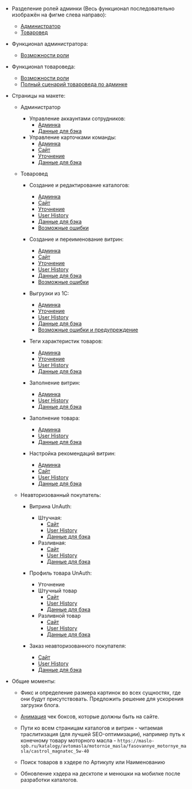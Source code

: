 - Разделение ролей админки (Весь функционал последовательно изображён на фигме слева направо):
	- [Администратор](https://www.figma.com/design/TQrXQTtTwlnhrJIVcBIVbY/%D0%9C%D0%B0%D1%81%D0%BB%D0%BE-%D0%A1%D0%9F%D0%91?node-id=448-5297&t=M6yXJ2qgmMKSWUYb-4)
	- [Товаровед](https://www.figma.com/design/TQrXQTtTwlnhrJIVcBIVbY/%D0%9C%D0%B0%D1%81%D0%BB%D0%BE-%D0%A1%D0%9F%D0%91?node-id=487-7328&t=M6yXJ2qgmMKSWUYb-4)

- Функционал администратора:
	- [Возможности роли](../Админка/Процессы/Связь%20со%20страницами%20покупателя/✅1-ая%20версия/_attachments/Возможности%20ролей%20пользователей/✨Администратор.md)

- Функционал товароведа:
	- [Возможности роли](../Админка/Процессы/Связь%20со%20страницами%20покупателя/✅1-ая%20версия/_attachments/Возможности%20ролей%20пользователей/✨Товаровед.md)
	- [Полный сценарий товароведа по админке](../../Админка/Детализация%20функционала/✅2-ая%20версия/Полный%20сценарий%20товароведа.md)

- Страницы на макете:
	- Администратор
		- Управление аккаунтами сотрудников:
			- [Админка](https://www.figma.com/design/TQrXQTtTwlnhrJIVcBIVbY/%D0%9C%D0%B0%D1%81%D0%BB%D0%BE-%D0%A1%D0%9F%D0%91?node-id=448-5297&t=122ymAh8QXm96ajK-4)
			- [Данные для бэка](../../Админка/Детализация%20функционала/✅2-ая%20версия/Данные%20для%20бекенда/Администратор/Управление%20аккаунтами%20сотрудников.%20Бэк.md)
		- Управление карточками команды:
			- [Админка](https://www.figma.com/design/TQrXQTtTwlnhrJIVcBIVbY/%D0%9C%D0%B0%D1%81%D0%BB%D0%BE-%D0%A1%D0%9F%D0%91?node-id=455-6807&t=122ymAh8QXm96ajK-4)
			- [Сайт](https://www.figma.com/design/TQrXQTtTwlnhrJIVcBIVbY/%D0%9C%D0%B0%D1%81%D0%BB%D0%BE-%D0%A1%D0%9F%D0%91?node-id=317-3178&t=122ymAh8QXm96ajK-4)
			- [Уточнение](../Админка/Процессы/Связь%20со%20страницами%20покупателя/✨2-ая%20версия/Команда%20Масло%20СПб.md)
			- [Данные для бэка](../../Админка/Детализация%20функционала/✅2-ая%20версия/Данные%20для%20бекенда/Администратор/Управление%20карточками%20команды.%20Бэк.md)

	- Товаровед
		- Создание и редактирование каталогов:
			- [Админка](https://www.figma.com/design/TQrXQTtTwlnhrJIVcBIVbY/%D0%9C%D0%B0%D1%81%D0%BB%D0%BE-%D0%A1%D0%9F%D0%91?node-id=487-7328&t=122ymAh8QXm96ajK-4)
			- [Сайт](https://www.figma.com/design/TQrXQTtTwlnhrJIVcBIVbY/%D0%9C%D0%B0%D1%81%D0%BB%D0%BE-%D0%A1%D0%9F%D0%91?node-id=819-15237&t=bIQvrRZ2JDx96OFo-4)
			- [Уточнение](../../Админка/Детализация%20функционала/✅2-ая%20версия/Уточнения/Иерархия%20каталогов.md)
			- [User History](../../Админка/Детализация%20функционала/✅2-ая%20версия/User%20history/Товаровед/Создание%20и%20редактирование%20каталогов.%20UH.md)
			- [Данные для бэка](../../Админка/Детализация%20функционала/✅2-ая%20версия/Данные%20для%20бекенда/Товаровед/Создание%20и%20редактирование%20каталогов.%20Бэк.md)
			- [Возможные ошибки](../../Админка/Детализация%20функционала/✅2-ая%20версия/Возможные%20ошибки/Создание%20и%20редактирование%20каталогов.%20Errors.md)
	
		- Создание и переименование витрин:
			- [Админка](https://www.figma.com/design/TQrXQTtTwlnhrJIVcBIVbY/%D0%9C%D0%B0%D1%81%D0%BB%D0%BE-%D0%A1%D0%9F%D0%91?node-id=489-7457&t=122ymAh8QXm96ajK-4)
			- [Сайт](https://www.figma.com/design/TQrXQTtTwlnhrJIVcBIVbY/%D0%9C%D0%B0%D1%81%D0%BB%D0%BE-%D0%A1%D0%9F%D0%91?node-id=584-11723&t=122ymAh8QXm96ajK-4)
			- [Уточнение](../../Админка/Детализация%20функционала/2-ая%20версия/Уточнения/Создание%20и%20переименование%20витрин.%20Уточнение.md)
			- [User History](../../Админка/Детализация%20функционала/2-ая%20версия/User%20history/Товаровед/Создание%20и%20переименование%20витрин.%20UH.md)
			- [Данные для бэка](../../Админка/Детализация%20функционала/2-ая%20версия/Данные%20для%20бекенда/Товаровед/Создание%20и%20переименование%20витрин.%20Бэк.md)
			- [Возможные ошибки](../Админка/Детализация%20функционала/✨2-ая%20версия/Возможные%20ошибки/Создание%20и%20переименование%20витрин.%20Errors.md)
	
		- Выгрузки из 1С:
			- [Админка](https://www.figma.com/design/TQrXQTtTwlnhrJIVcBIVbY/%D0%9C%D0%B0%D1%81%D0%BB%D0%BE-%D0%A1%D0%9F%D0%91?node-id=499-7459&t=122ymAh8QXm96ajK-4)
			- [Уточнение](../Админка/Детализация%20функционала/✨2-ая%20версия/Уточнения/Выгрузка%20из%201С.%20Уточнение.md)
			- [User History](../../Админка/Детализация%20функционала/2-ая%20версия/User%20history/Товаровед/Выгрузки%20из%201С.%20UH.md)
			- [Данные для бэка](../Админка/Детализация%20функционала/✨2-ая%20версия/Данные%20для%20бекенда/Товаровед/Выгрузки%20из%201С.%20Бэк.md)
			- [Возможные ошибки и предупреждение](../../Админка/Детализация%20функционала/2-ая%20версия/Возможные%20ошибки/Выгрузки%20из%201С.%20Warnings.%20Errors.md)
	
		- Теги характеристик товаров:
			- [Админка](https://www.figma.com/design/TQrXQTtTwlnhrJIVcBIVbY/%D0%9C%D0%B0%D1%81%D0%BB%D0%BE-%D0%A1%D0%9F%D0%91?node-id=2466-45562&t=Vo0z3rw32OmOlneC-4)
			- [Уточнение](../Админка/Детализация%20функционала/✨2-ая%20версия/Уточнения/Теги%20характеристик%20товаров.%20Уточнение.md)
			- [User History](../../Админка/Детализация%20функционала/2-ая%20версия/User%20history/Товаровед/Теги%20характеристик%20товаров.%20UH.md)
			- [Данные для бэка](../../Админка/Детализация%20функционала/✅2-ая%20версия/Данные%20для%20бекенда/Товаровед/Теги%20характеристик%20товаров.%20Бэк.md)
	
		- Заполнение витрин:
			- [Админка](https://www.figma.com/design/TQrXQTtTwlnhrJIVcBIVbY/%D0%9C%D0%B0%D1%81%D0%BB%D0%BE-%D0%A1%D0%9F%D0%91?node-id=499-7195&t=122ymAh8QXm96ajK-4)
			- [User History](../Админка/Детализация%20функционала/✨2-ая%20версия/User%20history/Товаровед/Заполнение%20витрин.%20UH.md)
			- [Данные для бэка](../../Админка/Детализация%20функционала/✅2-ая%20версия/Данные%20для%20бекенда/Товаровед/Заполнение%20витрин.%20Бэк.md)
	
		- Заполнение товара:
			- [Админка](https://www.figma.com/design/TQrXQTtTwlnhrJIVcBIVbY/%D0%9C%D0%B0%D1%81%D0%BB%D0%BE-%D0%A1%D0%9F%D0%91?node-id=2317-51391&t=9GRWd2ZAylrdjQeT-4)
			- [User History](../../Админка/Детализация%20функционала/✅2-ая%20версия/User%20history/Товаровед/Заполнение%20товара.%20UH.md)
			- [Данные для бэка](../../Админка/Детализация%20функционала/✅2-ая%20версия/Данные%20для%20бекенда/Товаровед/Заполнение%20товара.%20Бэк.md)
	
		- Настройка рекомендаций витрин:
			- [Админка](https://www.figma.com/design/TQrXQTtTwlnhrJIVcBIVbY/%D0%9C%D0%B0%D1%81%D0%BB%D0%BE-%D0%A1%D0%9F%D0%91?node-id=489-7620&t=122ymAh8QXm96ajK-4)
			- [Сайт](https://www.figma.com/design/TQrXQTtTwlnhrJIVcBIVbY/%D0%9C%D0%B0%D1%81%D0%BB%D0%BE-%D0%A1%D0%9F%D0%91?node-id=261-4126&t=122ymAh8QXm96ajK-4)
			- [User History](../../Админка/Детализация%20функционала/2-ая%20версия/User%20history/Товаровед/Настройка%20рекомендаций%20витрин.%20UH.md)
			- [Данные для бэка](../Админка/Детализация%20функционала/✨2-ая%20версия/Данные%20для%20бекенда/Товаровед/Настройка%20рекомендаций%20витрин.%20Бэк.md)

	- Неавторизованный покупатель:
		- Витрина UnAuth:
			- Штучная:
				- [Сайт](https://www.figma.com/design/TQrXQTtTwlnhrJIVcBIVbY/%D0%9C%D0%B0%D1%81%D0%BB%D0%BE-%D0%A1%D0%9F%D0%91?node-id=2501-46643&t=Vo0z3rw32OmOlneC-4)
				- [User History](../../Админка/Детализация%20функционала/✅2-ая%20версия/User%20history/Unauth%20Покупатель/Витрина%20UnAuth.%20Штучная.%20UH.md)
				- [Данные для бэка](../../Админка/Детализация%20функционала/2-ая%20версия/Данные%20для%20бекенда/Unauth%20Покупатель/Витрина.%20Штучная.%20UnAuth.%20Бэк.md)
			- Разливная:
				- [Сайт](https://www.figma.com/design/TQrXQTtTwlnhrJIVcBIVbY/%D0%9C%D0%B0%D1%81%D0%BB%D0%BE-%D0%A1%D0%9F%D0%91?node-id=2501-47533&t=Vo0z3rw32OmOlneC-4)
				- [User History](../../Админка/Детализация%20функционала/✅2-ая%20версия/User%20history/Unauth%20Покупатель/Витрина%20UnAuth.%20Разливная.%20UH.md)
				- [Данные для бэка](../Админка/Детализация%20функционала/✨2-ая%20версия/Данные%20для%20бекенда/Unauth%20Покупатель/Витрина.%20Разливная.%20Бэк.md)
		
		- Профиль товара UnAuth:
			- Уточнение
			- Штучный товар
				- [Сайт](https://www.figma.com/design/TQrXQTtTwlnhrJIVcBIVbY/%D0%9C%D0%B0%D1%81%D0%BB%D0%BE-%D0%A1%D0%9F%D0%91?node-id=2503-49323&t=Vo0z3rw32OmOlneC-4)
				- [User History](../Админка/Детализация%20функционала/✨2-ая%20версия/User%20history/Unauth%20Покупатель/Профиль%20товара%20UnAuth.%20Штучный%20товар.%20%20UH.md)
				- [Данные для бэка](../../Админка/Детализация%20функционала/✅2-ая%20версия/Данные%20для%20бекенда/Unauth%20Покупатель/Профиль%20товара.%20Штучный%20товар.%20Бэк.md)
			- Разливной товар
				- [Сайт](https://www.figma.com/design/TQrXQTtTwlnhrJIVcBIVbY/%D0%9C%D0%B0%D1%81%D0%BB%D0%BE-%D0%A1%D0%9F%D0%91?node-id=366-6665&t=M6yXJ2qgmMKSWUYb-4)
				- [User History](../../Админка/Детализация%20функционала/✅2-ая%20версия/User%20history/Unauth%20Покупатель/Профиль%20товара.%20Разливной%20товар.%20UH.md)
				- [Данные для бэка](../Админка/Детализация%20функционала/✨2-ая%20версия/Данные%20для%20бекенда/Unauth%20Покупатель/Профиль%20товара.%20Разливной%20товар.%20Бэк.md)
		
		- Заказ неавторизованного покупателя:
			- [Сайт](https://www.figma.com/design/TQrXQTtTwlnhrJIVcBIVbY/%D0%9C%D0%B0%D1%81%D0%BB%D0%BE-%D0%A1%D0%9F%D0%91?node-id=2402-50163&t=9GRWd2ZAylrdjQeT-4)
			- [User History](../../Админка/Детализация%20функционала/2-ая%20версия/User%20history/Unauth%20Покупатель/Заказ%20Unauth%20User.%20UH.md)
			- [Данные для бэка](../../Админка/Детализация%20функционала/2-ая%20версия/Данные%20для%20бекенда/Unauth%20Покупатель/Заказ%20неавторизованного%20покупателя.%20Бэк.md)


- Общие моменты:
	- Фикс и определение размера картинок во всех сущностях, где они будут присутствовать. Предложить решение для ускорения загрузки блога.
	
	- [Анимация](https://codepen.io/zFunx/pen/dWbevd) чек боксов, которые должны быть на сайте.
	
	- Пути ко всем страницам каталогов и витрин - читаемая траслитизация (для лучшей SEO-оптимизации), например путь к конечному товару моторного масла - `https://maslo-spb.ru/katalogy/avtomasla/motornie_masla/fasovannye_motornye_masla/castrol_magnatec_5w-40`
	
	- Поиск товаров в хэдере по Артикулу или Наименованию
	
	- Обновление хэдера на десктопе и менюшки на мобилке после разработки каталогов.